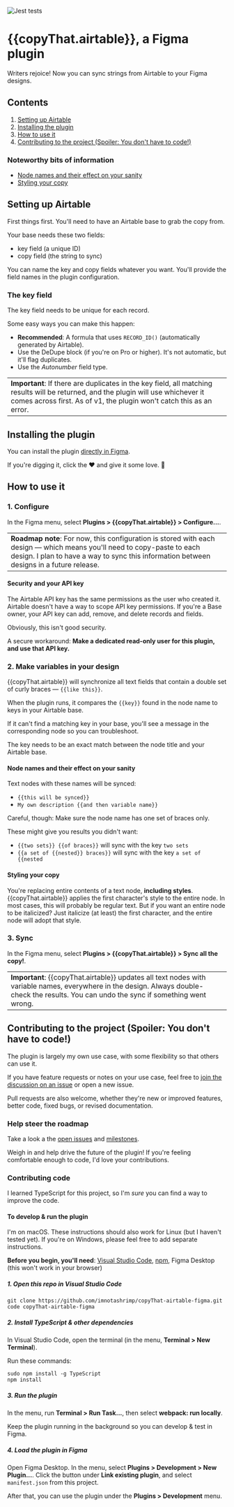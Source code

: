 ![Jest tests](https://github.com/imnotashrimp/copyThat-airtable-figma/workflows/Jest%20tests/badge.svg)

# {{copyThat.airtable}}, a Figma plugin

Writers rejoice!
Now you can sync strings from Airtable to your Figma designs.

## Contents

1. [Setting up Airtable](#setting-up-airtable)
2. [Installing the plugin](#installing-the-plugin)
3. [How to use it](#how-to-use-it)
4. [Contributing to the project (Spoiler: You don't have to code!)](#contributing-to-the-project-spoiler-you-dont-have-to-code)

### Noteworthy bits of information

* [Node names and their effect on your sanity](#node-names-and-their-effect-on-your-sanity)
* [Styling your copy](#styling-your-copy)

## Setting up Airtable

First things first. You'll need to have an Airtable base to grab the copy from.

Your base needs these two fields:

* key field (a unique ID)
* copy field (the string to sync)

You can name the key and copy fields whatever you want. You'll provide the field names in the plugin configuration.

### The key field

The key field needs to be unique for each record.

Some easy ways you can make this happen:

* **Recommended**: A formula that uses `RECORD_ID()` (automatically generated by Airtable).
* Use the DeDupe block (if you're on Pro or higher). It's not automatic, but it'll flag duplicates.
* Use the _Autonumber_ field type.

<table><td>
<strong>Important</strong>:
If there are duplicates in the key field, all matching results will be returned, and the plugin will use whichever it comes across first. As of v1, the plugin won't catch this as an error.
</td></table>

## Installing the plugin

You can install the plugin [directly in Figma](https://www.figma.com/c/plugin/782185813336691466/).

If you're digging it, click the ♥ and give it some love. 🙂

## How to use it

### 1. Configure

In the Figma menu, select **Plugins > {{copyThat.airtable}} > Configure...**.

<table><td>
<strong>Roadmap note</strong>:
For now, this configuration is stored with each design — which means you'll need to copy-paste to each design. I plan to have a way to sync this information between designs in a future release.
</td></table>

#### Security and your API key

The Airtable API key has the same permissions as the user who created it. Airtable doesn't have a way to scope API key permissions. If you're a Base owner, your API key can add, remove, and delete records and fields.

Obviously, this isn't good security.

A secure workaround: **Make a dedicated read-only user for this plugin, and use that API key.**

### 2. Make variables in your design

{{copyThat.airtable}} will synchronize all text fields that contain a double set of curly braces — `{{like this}}`.

When the plugin runs, it compares the `{{key}}` found in the node name to keys in your Airtable base.

If it can't find a matching key in your base, you'll see a message in the corresponding node so you can troubleshoot.

The key needs to be an exact match between the node title and your Airtable base.

#### Node names and their effect on your sanity

Text nodes with these names will be synced:

* `{{this will be synced}}`
* `My own description {{and then variable name}}`

Careful, though: Make sure the node name has one set of braces only.

These might give you results you didn't want:

* `{{two sets}} {{of braces}}` will sync with the key `two sets`
* `{{a set of {{nested}} braces}}` will sync with the key `a set of {{nested`

#### Styling your copy

<!-- There a few things you need to keep in mind with this plugin. -->

<!-- First: -->
You're replacing entire contents of a text node, **including styles**. {{copyThat.airtable}} applies the first character's style to the entire node. In most cases, this will probably be regular text. But if you want an entire node to be italicized? Just italicize (at least) the first character, and the entire node will adopt that style.

<!-- Second: The plugin supports bold, italic, and bold-italic formatting with HTML tags. So if you surround text with `<b></b>`, `<i></i>`, or `<b><i></i></b>` tags, they'll render appropriately. I plan to add markdown support in the future. -->

### 3. Sync

In the Figma menu, select **Plugins > {{copyThat.airtable}} > Sync all the copy!**.

<table><td>
<strong>Important</strong>:
{{copyThat.airtable}} updates all text nodes with variable names, everywhere in the design. Always double-check the results. You can undo the sync if something went wrong.
</td></table>

## Contributing to the project (Spoiler: You don't have to code!)

The plugin is largely my own use case, with some flexibility so that others can use it.

If you have feature requests or notes on your use case, feel free to [join the discussion on an issue](https://github.com/imnotashrimp/figma-plugin-airtable-cms/issues/) or open a new issue.

Pull requests are also welcome, whether they're new or improved features, better code, fixed bugs, or revised documentation.

### Help steer the roadmap

Take a look a the [open issues](https://github.com/imnotashrimp/copyThat.airtable-figma/issues) and [milestones](https://github.com/imnotashrimp/copyThat.airtable-figma/milestones).

Weigh in and help drive the future of the plugin! If you're feeling comfortable enough to code, I'd love your contributions.

### Contributing code

I learned TypeScript for this project, so I'm _sure_ you can find a way to improve the code.

#### To develop & run the plugin

I'm on macOS. These instructions should also work for Linux (but I haven't tested yet). If you're on Windows, please feel free to add separate instructions.

**Before you begin, you'll need**:
[Visual Studio Code](https://code.visualstudio.com/download),
[npm](https://www.npmjs.com/get-npm),
Figma Desktop (this won't work in your browser)

##### 1. Open this repo in Visual Studio Code

```shell
git clone https://github.com/imnotashrimp/copyThat-airtable-figma.git
code copyThat-airtable-figma
```

##### 2. Install TypeScript & other dependencies

In Visual Studio Code, open the terminal (in the menu, **Terminal > New Terminal**).

Run these commands:

```shell
sudo npm install -g TypeScript
npm install
```

##### 3. Run the plugin

In the menu, run **Terminal > Run Task...**, then select **webpack: run locally**.

Keep the plugin running in the background so you can develop & test in Figma.

##### 4. Load the plugin in Figma

Open Figma Desktop. In the menu, select **Plugins > Development > New Plugin...**. Click the button under **Link existing plugin**, and select `manifest.json` from this project.

After that, you can use the plugin under the **Plugins > Development** menu.

